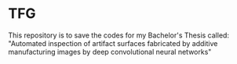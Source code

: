 # TFG
This repository is to save the codes for my Bachelor's Thesis called: "Automated inspection of artifact surfaces fabricated by additive manufacturing images by deep convolutional neural networks"

